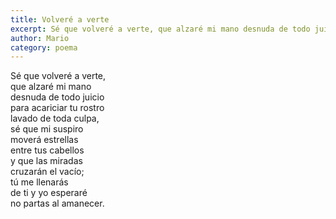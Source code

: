 ```yaml
---
title: Volveré a verte
excerpt: Sé que volveré a verte, que alzaré mi mano desnuda de todo juicio  
author: Mario
category: poema
---
```


Sé que volveré a verte,  
que alzaré mi mano  
desnuda de todo juicio  
para acariciar tu rostro  
lavado de toda culpa,  
sé que mi suspiro  
moverá estrellas  
entre tus cabellos  
y que las miradas  
cruzarán el vacío;  
tú me llenarás  
de ti y yo esperaré  
no partas al amanecer.  
